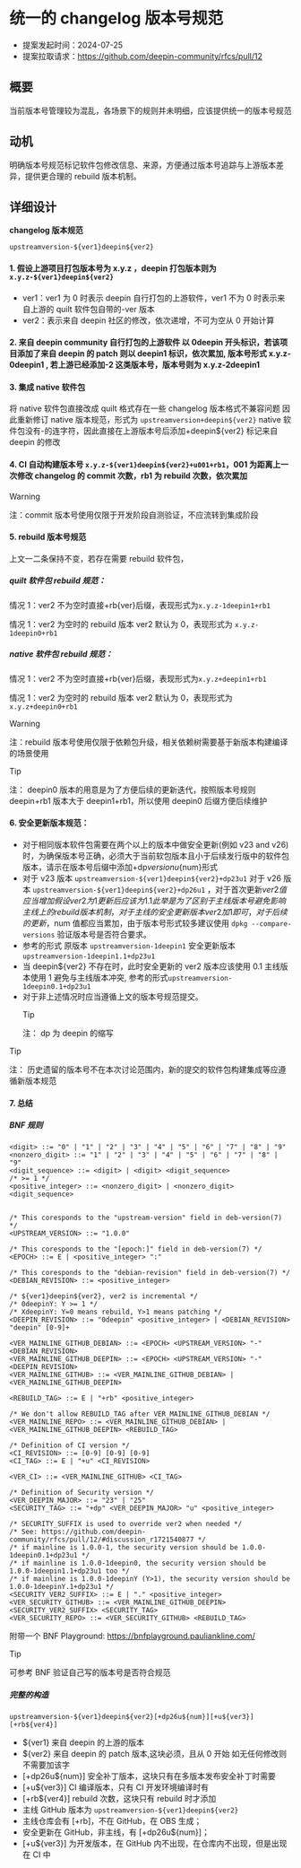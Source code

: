 # 统一的 changelog 版本号规范

- 提案发起时间：2024-07-25
- 提案拉取请求：https://github.com/deepin-community/rfcs/pull/12

## 概要

当前版本号管理较为混乱，各场景下的规则并未明细，应该提供统一的版本号规范

## 动机

明确版本号规范标记软件包修改信息、来源，方便通过版本号追踪与上游版本差异，提供更合理的 rebuild 版本机制。

## 详细设计

**changelog 版本规范**

`upstreamversion-${ver1}deepin${ver2}`

#### 1. 假设上游项目打包版本号为 x.y.z ，deepin 打包版本则为 `x.y.z-${ver1}deepin${ver2}`

- ver1：ver1 为 0 时表示 deepin 自行打包的上游软件，ver1 不为 0 时表示来自上游的 quilt 软件包自带的-ver 版本
- ver2：表示来自 deepin 社区的修改，依次递增，不可为空从 0 开始计算

#### 2. 来自 deepin community 自行打包的上游软件 以 0deepin 开头标识，若该项目添加了来自 deepin 的 patch 则以 deepin1 标识，依次累加, 版本号形式 x.y.z-0deepin1 , 若上游已经添加-2 这类版本号，版本号则为 x.y.z-2deepin1

#### 3. 集成 native 软件包

将 native 软件包直接改成 quilt 格式存在一些 changelog 版本格式不兼容问题
因此重新修订 native 版本规范，形式为 `upstreamversion+deepin${ver2}`
native 软件包没有-的连字符，因此直接在上游版本号后添加+deepin${ver2} 标记来自 deepin 的修改

#### 4. CI 自动构建版本号 `x.y.z-${ver1}deepin${ver2}+u001+rb1`，001 为距离上一次修改 changelog 的 commit 次数，rb1 为 rebuild 次数，依次累加

> [!WARNING]
> 注：commit 版本号使用仅限于开发阶段自测验证，不应流转到集成阶段

#### 5. rebuild 版本号规范

上文一二条保持不变，若存在需要 rebuild 软件包，

##### quilt 软件包 rebuild 规范：

情况 1：ver2 不为空时直接+rb{ver}后缀，表现形式为`x.y.z-1deepin1+rb1`

情况 1：ver2 为空时的 rebuild 版本 ver2 默认为 0，表现形式为
`x.y.z-1deepin0+rb1`

##### native 软件包 rebuild 规范：

情况 1：ver2 不为空时直接+rb{ver}后缀，表现形式为`x.y.z+deepin1+rb1`

情况 1：ver2 为空时的 rebuild 版本 ver2 默认为 0，表现形式为
`x.y.z+deepin0+rb1`

> [!WARNING]
> 注：rebuild 版本号使用仅限于依赖包升级，相关依赖树需要基于新版本构建编译的场景使用

> [!TIP]
> 注： deepin0 版本的用意是为了方便后续的更新迭代，按照版本号规则 deepin+rb1 版本大于 deepin1+rb1，所以使用 deepin0 后缀方便后续维护

#### 6. 安全更新版本规范：

- 对于相同版本软件包需要在两个以上的版本中做安全更新(例如 v23 and v26)时，为确保版本号正确，必须大于当前软包版本且小于后续发行版中的软件包版本，请示在版本号后缀中添加+dp${version}u${num}形式
- 对于 v23 版本 `upstreamversion-${ver1}deepin${ver2}+dp23u1` 对于 v26 版本 `upstreamversion-${ver1}deepin${ver2}+dp26u1` ，对于首次更新${ver2}值应当增加假设{ver2}为1 更新后应该为1.1此举是为了区别于主线版本号避免影响主线上的rebuild版本机制，对于主线的安全更新版本{ver2}加1即可， 对于后续的更新，$num 值都应当累加，由于版本号形式较多建议使用 `dpkg --compare-versions` 验证版本号是否符合要求。
- 参考的形式 原版本 `upstreamversion-1deepin1` 安全更新版本 `upstreamversion-1deepin1.1+dp23u1`
- 当 deepin${ver2} 不存在时，此时安全更新的 ver2 版本应该使用 0.1 主线版本使用 1 避免与主线版本冲突, 参考的形式`upstreamversion-1deepin0.1+dp23u1`
- 对于非上述情况时应当遵循上文的版本号规范提交。
  > [!TIP]
  > 注： dp 为 deepin 的缩写

> [!TIP]
> 注： 历史遗留的版本号不在本次讨论范围内，新的提交的软件包构建集成等应遵循新版本规范

#### 7. 总结

##### BNF 规则

```
<digit> ::= "0" | "1" | "2" | "3" | "4" | "5" | "6" | "7" | "8" | "9"
<nonzero_digit> ::= "1" | "2" | "3" | "4" | "5" | "6" | "7" | "8" | "9"
<digit_sequence> ::= <digit> | <digit> <digit_sequence>
/* >= 1 */
<positive_integer> ::= <nonzero_digit> | <nonzero_digit> <digit_sequence>


/* This coresponds to the "upstream‐version" field in deb-version(7) */
<UPSTREAM_VERSION> ::= "1.0.0"

/* This coresponds to the "[epoch:]" field in deb-version(7) */
<EPOCH> ::= E | <positive_integer> ":"

/* This coresponds to the "debian‐revision" field in deb-version(7) */
<DEBIAN_REVISION> ::= <positive_integer>

/* ${ver1}deepin${ver2}, ver2 is incremental */
/* 0deepinY: Y >= 1 */
/* XdeepinY: Y=0 means rebuild, Y>1 means patching */
<DEEPIN_REVISION> ::= "0deepin" <positive_integer> | <DEBIAN_REVISION> "deepin" [0-9]+

<VER_MAINLINE_GITHUB_DEBIAN> ::= <EPOCH> <UPSTREAM_VERSION> "-" <DEBIAN_REVISION>
<VER_MAINLINE_GITHUB_DEEPIN> ::= <EPOCH> <UPSTREAM_VERSION> "-" <DEEPIN_REVISION>
<VER_MAINLINE_GITHUB> ::= <VER_MAINLINE_GITHUB_DEBIAN> | <VER_MAINLINE_GITHUB_DEEPIN>

<REBUILD_TAG> ::= E | "+rb" <positive_integer>

/* We don't allow REBUILD_TAG after VER_MAINLINE_GITHUB_DEBIAN */
<VER_MAINLINE_REPO> ::= <VER_MAINLINE_GITHUB_DEBIAN> | <VER_MAINLINE_GITHUB_DEEPIN> <REBUILD_TAG>

/* Definition of CI version */
<CI_REVISION> ::= [0-9] [0-9] [0-9]
<CI_TAG> ::= E | "+u" <CI_REVISION>

<VER_CI> ::= <VER_MAINLINE_GITHUB> <CI_TAG>

/* Definition of Security version */
<VER_DEEPIN_MAJOR> ::= "23" | "25"
<SECURITY_TAG> ::= "+dp" <VER_DEEPIN_MAJOR> "u" <positive_integer>

/* SECURITY_SUFFIX is used to override ver2 when needed */
/* See: https://github.com/deepin-community/rfcs/pull/12/#discussion_r1721540877 */
/* if mainline is 1.0.0-1, the security version should be 1.0.0-1deepin0.1+dp23u1 */
/* if mainline is 1.0.0-1deepin0, the security version should be 1.0.0-1deepin1.1+dp23u1 too */
/* if mainline is 1.0.0-1deepinY (Y>1), the security version should be 1.0.0-1deepinY.1+dp23u1 */
<SECURITY_VER2_SUFFIX> ::= E | "." <positive_integer>
<VER_SECURITY_GITHUB> ::= <VER_MAINLINE_GITHUB_DEEPIN> <SECURITY_VER2_SUFFIX> <SECURITY_TAG>
<VER_SECURITY_REPO> ::= <VER_SECURITY_GITHUB> <REBUILD_TAG>
```

附带一个 BNF Playground: https://bnfplayground.pauliankline.com/

> [!TIP]
> 可参考 BNF 验证自己写的版本号是否符合规范

##### 完整的构造

`upstreamversion-${ver1}deepin${ver2}[+dp26u${num}][+u${ver3}][+rb${ver4}]`

- ${ver1} 来自 deepin 的上游的版本
- ${ver2} 来自 deepin 的 patch 版本,这块必须，且从 0 开始 如无任何修改则不需要加该字
- [+dp26u${num}] 安全补丁版本，这块只有在多版本发布安全补丁时需要
- [+u${ver3}] CI 编译版本，只有 CI 开发环境编译时有
- [+rb${ver4}] rebuild 次数，这块只有 rebuild 时才添加
- 主线 GitHub 版本为 `upstreamversion-${ver1}deepin${ver2}`
- 主线仓库会有 [+rb]，不在 GitHub，在 OBS 生成；
- 安全更新在 GitHub，非主线，有 [+dp26u${num}]；
- [+u${ver3}] 为开发版本，在 GitHub 内不出现，在仓库内不出现，但是出现在 CI 中

